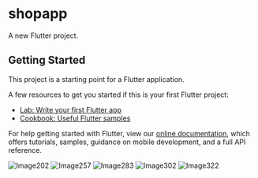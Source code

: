 # shopapp

A new Flutter project.

## Getting Started

This project is a starting point for a Flutter application.

A few resources to get you started if this is your first Flutter project:

- [Lab: Write your first Flutter app](https://flutter.dev/docs/get-started/codelab)
- [Cookbook: Useful Flutter samples](https://flutter.dev/docs/cookbook)

For help getting started with Flutter, view our
[online documentation](https://flutter.dev/docs), which offers tutorials,
samples, guidance on mobile development, and a full API reference.

![Image202](https://user-images.githubusercontent.com/78043455/180371208-c0e1c0bb-1b45-4f55-b980-b2b56a2604ec.gif)
![Image257](https://user-images.githubusercontent.com/78043455/180371213-d96a5601-faf3-44c2-8b00-1f366cc29c52.gif)
![Image283](https://user-images.githubusercontent.com/78043455/180371215-2a640666-ebbd-43c7-9960-8f6afd379e7f.gif)
![Image302](https://user-images.githubusercontent.com/78043455/180371219-ae61b83e-792e-4744-a1a3-477e522f1af8.gif)
![Image322](https://user-images.githubusercontent.com/78043455/180371222-77781af6-5831-462f-9f43-e2bfc01e830d.gif)
